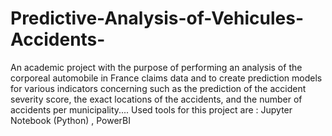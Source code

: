 # Predictive-Analysis-of-Vehicules-Accidents-
An academic project with the purpose of performing an analysis of the corporeal automobile in France claims data and to create prediction models for various indicators concerning such as the prediction of the accident severity score, the exact locations of the accidents, and the number of accidents per municipality.... 
Used tools for this project are : Jupyter Notebook (Python) , PowerBI
